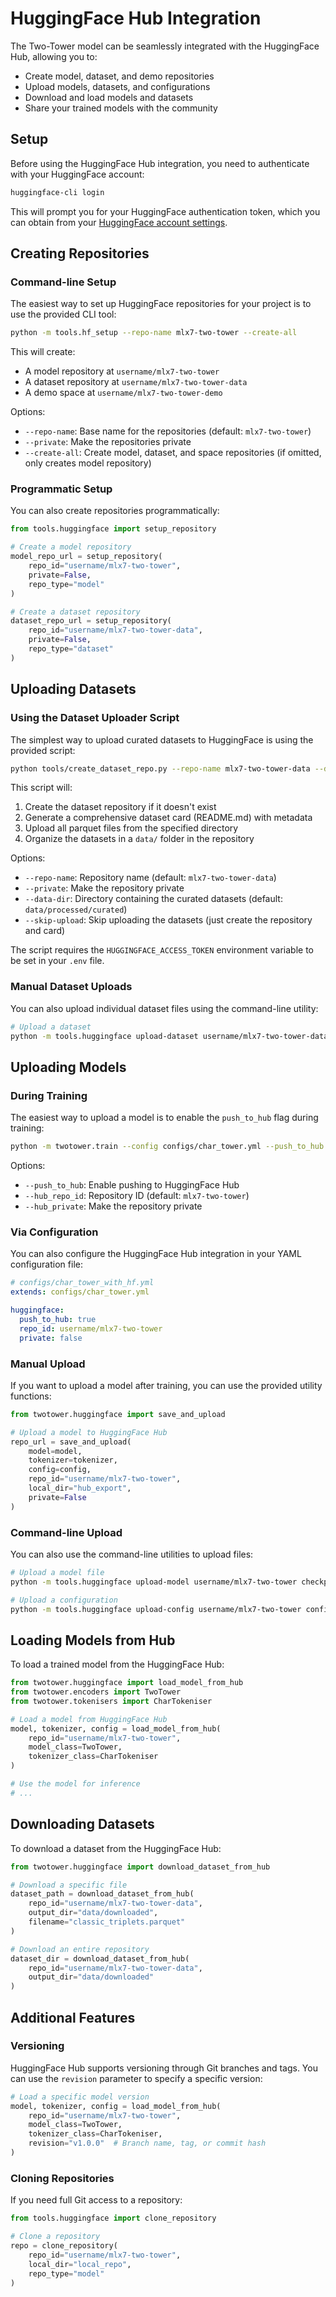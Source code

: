 # HuggingFace Hub Integration

The Two-Tower model can be seamlessly integrated with the HuggingFace Hub, allowing you to:

- Create model, dataset, and demo repositories
- Upload models, datasets, and configurations
- Download and load models and datasets
- Share your trained models with the community

## Setup

Before using the HuggingFace Hub integration, you need to authenticate with your HuggingFace account:

```bash
huggingface-cli login
```

This will prompt you for your HuggingFace authentication token, which you can obtain from your [HuggingFace account settings](https://huggingface.co/settings/tokens).

## Creating Repositories

### Command-line Setup

The easiest way to set up HuggingFace repositories for your project is to use the provided CLI tool:

```bash
python -m tools.hf_setup --repo-name mlx7-two-tower --create-all
```

This will create:
- A model repository at `username/mlx7-two-tower`
- A dataset repository at `username/mlx7-two-tower-data`
- A demo space at `username/mlx7-two-tower-demo`

Options:
- `--repo-name`: Base name for the repositories (default: `mlx7-two-tower`)
- `--private`: Make the repositories private
- `--create-all`: Create model, dataset, and space repositories (if omitted, only creates model repository)

### Programmatic Setup

You can also create repositories programmatically:

```python
from tools.huggingface import setup_repository

# Create a model repository
model_repo_url = setup_repository(
    repo_id="username/mlx7-two-tower",
    private=False,
    repo_type="model"
)

# Create a dataset repository
dataset_repo_url = setup_repository(
    repo_id="username/mlx7-two-tower-data",
    private=False,
    repo_type="dataset"
)
```

## Uploading Datasets

### Using the Dataset Uploader Script

The simplest way to upload curated datasets to HuggingFace is using the provided script:

```bash
python tools/create_dataset_repo.py --repo-name mlx7-two-tower-data --data-dir data/processed/curated
```

This script will:
1. Create the dataset repository if it doesn't exist
2. Generate a comprehensive dataset card (README.md) with metadata
3. Upload all parquet files from the specified directory
4. Organize the datasets in a `data/` folder in the repository

Options:
- `--repo-name`: Repository name (default: `mlx7-two-tower-data`)
- `--private`: Make the repository private
- `--data-dir`: Directory containing the curated datasets (default: `data/processed/curated`)
- `--skip-upload`: Skip uploading the datasets (just create the repository and card)

The script requires the `HUGGINGFACE_ACCESS_TOKEN` environment variable to be set in your `.env` file.

### Manual Dataset Uploads

You can also upload individual dataset files using the command-line utility:

```bash
# Upload a dataset
python -m tools.huggingface upload-dataset username/mlx7-two-tower-data data/processed/curated/classic_triplets.parquet
```

## Uploading Models

### During Training

The easiest way to upload a model is to enable the `push_to_hub` flag during training:

```bash
python -m twotower.train --config configs/char_tower.yml --push_to_hub --hub_repo_id "username/mlx7-two-tower"
```

Options:
- `--push_to_hub`: Enable pushing to HuggingFace Hub
- `--hub_repo_id`: Repository ID (default: `mlx7-two-tower`)
- `--hub_private`: Make the repository private

### Via Configuration

You can also configure the HuggingFace Hub integration in your YAML configuration file:

```yaml
# configs/char_tower_with_hf.yml
extends: configs/char_tower.yml

huggingface:
  push_to_hub: true
  repo_id: username/mlx7-two-tower
  private: false
```

### Manual Upload

If you want to upload a model after training, you can use the provided utility functions:

```python
from twotower.huggingface import save_and_upload

# Upload a model to HuggingFace Hub
repo_url = save_and_upload(
    model=model,
    tokenizer=tokenizer,
    config=config,
    repo_id="username/mlx7-two-tower",
    local_dir="hub_export",
    private=False
)
```

### Command-line Upload

You can also use the command-line utilities to upload files:

```bash
# Upload a model file
python -m tools.huggingface upload-model username/mlx7-two-tower checkpoints/best_model.pt

# Upload a configuration
python -m tools.huggingface upload-config username/mlx7-two-tower configs/char_tower.yml
```

## Loading Models from Hub

To load a trained model from the HuggingFace Hub:

```python
from twotower.huggingface import load_model_from_hub
from twotower.encoders import TwoTower
from twotower.tokenisers import CharTokeniser

# Load a model from HuggingFace Hub
model, tokenizer, config = load_model_from_hub(
    repo_id="username/mlx7-two-tower",
    model_class=TwoTower,
    tokenizer_class=CharTokeniser
)

# Use the model for inference
# ...
```

## Downloading Datasets

To download a dataset from the HuggingFace Hub:

```python
from twotower.huggingface import download_dataset_from_hub

# Download a specific file
dataset_path = download_dataset_from_hub(
    repo_id="username/mlx7-two-tower-data",
    output_dir="data/downloaded",
    filename="classic_triplets.parquet"
)

# Download an entire repository
dataset_dir = download_dataset_from_hub(
    repo_id="username/mlx7-two-tower-data",
    output_dir="data/downloaded"
)
```

## Additional Features

### Versioning

HuggingFace Hub supports versioning through Git branches and tags. You can use the `revision` parameter to specify a specific version:

```python
# Load a specific model version
model, tokenizer, config = load_model_from_hub(
    repo_id="username/mlx7-two-tower",
    model_class=TwoTower,
    tokenizer_class=CharTokeniser,
    revision="v1.0.0"  # Branch name, tag, or commit hash
)
```

### Cloning Repositories

If you need full Git access to a repository:

```python
from tools.huggingface import clone_repository

# Clone a repository
repo = clone_repository(
    repo_id="username/mlx7-two-tower",
    local_dir="local_repo",
    repo_type="model"
)
``` 